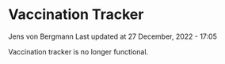 Vaccination Tracker
================
Jens von Bergmann
Last updated at 27 December, 2022 - 17:05

Vaccination tracker is no longer functional.
